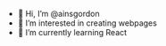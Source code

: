 - 👋 Hi, I’m @ainsgordon
- 👀 I’m interested in creating webpages
- 🌱 I’m currently learning React


<!---
ainsgordon/ainsgordon is a ✨ special ✨ repository because its `README.md` (this file) appears on your GitHub profile.
You can click the Preview link to take a look at your changes.
--->
